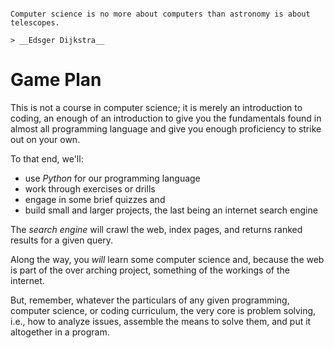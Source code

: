 
```{admonition} Means, Not Ends

Computer science is no more about computers than astronomy is about telescopes.

> __Edsger Dijkstra__

```

# Game Plan

This is not a course in computer science; it is merely an introduction to coding, an enough of an introduction to give you the fundamentals found in almost all programming language and give you enough proficiency to strike out on your own.

To that end, we'll:

- use _Python_ for our programming language
- work through exercises or drills
- engage in some brief quizzes and
- build small and larger projects, the last being an internet search engine

The _search engine_ will crawl the web, index pages, and returns ranked results for a given query.

Along the way, you _will_ learn some computer science and, because the web is part of the over arching project, something of the workings of the internet.

But, remember, whatever the particulars of any given programming, computer science, or coding curriculum, the very core is problem solving, i.e., how to analyze issues, assemble the means to solve them, and put it altogether in a program.
